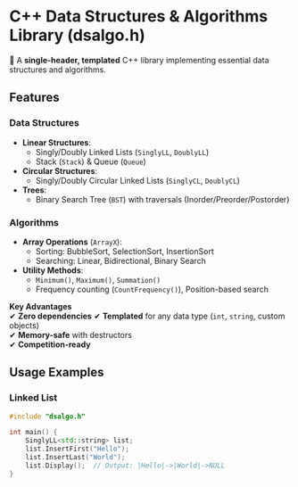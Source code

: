 # C++ Data Structures & Algorithms Library (dsalgo.h)

🚀 A **single-header, templated** C++ library implementing essential data structures and algorithms.

## Features

### Data Structures
- **Linear Structures**:
  - Singly/Doubly Linked Lists (`SinglyLL`, `DoublyLL`)
  - Stack (`Stack`) & Queue (`Queue`)
- **Circular Structures**:
  - Singly/Doubly Circular Linked Lists (`SinglyCL`, `DoublyCL`)
- **Trees**:
  - Binary Search Tree (`BST`) with traversals (Inorder/Preorder/Postorder)
 
### Algorithms
- **Array Operations** (`ArrayX`):
  - Sorting: BubbleSort, SelectionSort, InsertionSort
  - Searching: Linear, Bidirectional, Binary Search
- **Utility Methods**:
  - `Minimum()`, `Maximum()`, `Summation()`
  - Frequency counting (`CountFrequency()`), Position-based search

**Key Advantages**  
✔ **Zero dependencies**
✔ **Templated** for any data type (`int`, `string`, custom objects)  
✔ **Memory-safe** with destructors  
✔ **Competition-ready** 

## Usage Examples

### Linked List
```cpp
#include "dsalgo.h"

int main() {
    SinglyLL<std::string> list;
    list.InsertFirst("Hello");
    list.InsertLast("World");
    list.Display();  // Output: |Hello|->|World|->NULL
}
